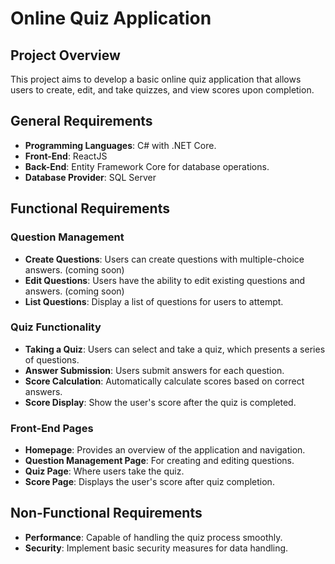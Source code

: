# Online Quiz Application

## Project Overview
This project aims to develop a basic online quiz application that allows users to create, edit, and take quizzes, and view scores upon completion.

## General Requirements
- **Programming Languages**: C# with .NET Core.
- **Front-End**: ReactJS
- **Back-End**: Entity Framework Core for database operations.
- **Database Provider**: SQL Server

## Functional Requirements
### Question Management
- **Create Questions**: Users can create questions with multiple-choice answers. (coming soon)
- **Edit Questions**: Users have the ability to edit existing questions and answers. (coming soon)
- **List Questions**: Display a list of questions for users to attempt.
### Quiz Functionality
- **Taking a Quiz**: Users can select and take a quiz, which presents a series of questions.
- **Answer Submission**: Users submit answers for each question.
- **Score Calculation**: Automatically calculate scores based on correct answers.
- **Score Display**: Show the user's score after the quiz is completed.
### Front-End Pages
- **Homepage**: Provides an overview of the application and navigation.
- **Question Management Page**: For creating and editing questions.
- **Quiz Page**: Where users take the quiz.
- **Score Page**: Displays the user's score after quiz completion.

## Non-Functional Requirements
- **Performance**: Capable of handling the quiz process smoothly.
- **Security**: Implement basic security measures for data handling.
